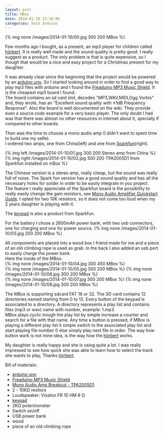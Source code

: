 ```yaml
---
layout: post
title: MBox
date: 2014-01-10 22:30:00
categories: hack arduino
---
```



{% img none /images/2014-01-10/00.jpg 300 200 MBox %}

Few months ago I bought, as a present, an mp3 player for children called [hörbert].
It is really well made and the sound quality is pretty good. I really suggest as a product.
The only problem is that is quite expensive, so I though that would be a nice and easy project for a Christmas present for my daughter.

It was already clear since the beginning that the project would be powered by an [arduino uno].
So I started looking around in order to find a good way to play mp3 files with arduino and I found the [Freaduino MP3 Music Shield].
It is the cheapest mp3 board I found.   
The board contains an sd card slot, decodes "MP3,WAV,MIDI,Ogg Vorbis" and, they wrote, has an "Excellent sound quality with ±1dB Frequency Response".
Also the board is well documented on the wiki. They provide even a source code example for a very basic player.
The only doubt I had was that there was almost no other resources in internet about it, specially if compared to other boards.   

Than was the time to choose a mono audio amp (I didn't want to spent time to build one my selfe).  
I ordered two amps, one from China(left) and one from [Sparkfun]\(right\).

{% img left /images/2014-01-10/01.jpg 300 200 Stereo amp from China %}
{% img right /images/2014-01-10/02.jpg 300 200 TPA2005D1 from Sparkfun installed on mBox %}

The Chinese version is a stereo amp, really cheap, but the sound was really full of noise.
The Spark fun version has a good sound quality and has all the necessary holes for solder in order to be easily integrate in you project.   
The feature I really appreciate of the Sparkfun board is the possibility to really easily change the gain resistors, see [Mono Audio Amplifier Quickstart Guide].
I opted for two 10K resistors, so it does not come too loud when my 2 years daughter is playing with it.

The [keypad] is also a product from Sparkfun. 

For the battery I chose a 2600mAh power bank, with two usb connectors, one for charging and one for power source.
{% img none /images/2014-01-10/03.jpg 200 200 MBox %}

All components are placed into a wood box I friend made for me and a piece of an old climbing rope is used as grab.
In the back I also added an usb port to easily charge the power bank.   
Here the inside of the MBox:   
{% img none /images/2014-01-10/04.jpg 300 450 MBox %}   
{% img none /images/2014-01-10/05.jpg 300 200 MBox %}
{% img none /images/2014-01-10/06.jpg 300 200 MBox %}   
{% img none /images/2014-01-10/07.jpg 300 200 MBox %}
{% img none /images/2014-01-10/08.jpg 300 200 MBox %}

The MBox is supporting sdcard FAT 16 or 32. 
The SD card contains 12 directories named starting from 0 to 12. 
Every button of the keypad is associated to a directory.
A directory represents a play list and contains files (mp3 or wav) name with number, example: 1.mp3.  
MBox plays cyclic trough the play list by simple increase a counter and search for a file with that name. 
Any time a button is pressed, if MBox is playing a different play list it simple switch to the associated play list and start playing file number 0 else simply play next file in order.
The way how button work is not mine idea, is the way how the [hörbert] works.

My daughter is really happy and she is using quite a lot.
I was really impressed to see how quick she was able to learn how to select the track she wants to play, Thanks [hörbert].


Bill of materials:   

+ [arduino uno] 
+ [Freaduino MP3 Music Shield]
+ [Mono Audio Amp Breakout - TPA2005D1]
+ 2 - 10KΩ resitors
+ Loudspeaker: Visaton FR 10 HM  8 Ω
+ [keypad]
+ 2KΩ potentiometer
+ Switch on/off
+ USB power bank
+ wood
+ piece of an old climbing rope


[hörbert]: http://en.hoerbert.com/
[arduino uno]: http://arduino.cc/
[Freaduino MP3 Music Shield]: http://www.elecfreaks.com/wiki/index.php?title=Freaduino_MP3_Music_Shield
[Sparkfun]: https://www.sparkfun.com/products/11044
[Mono Audio Amp Breakout - TPA2005D1]: https://www.sparkfun.com/products/11044
[Mono Audio Amplifier Quickstart Guide]:https://www.sparkfun.com/tutorials/392
[keypad]: https://www.sparkfun.com/products/8653